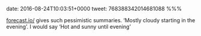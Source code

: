 date: 2016-08-24T10:03:51+0000
tweet: 768388342014681088
%%%

[forecast.io/](http://forecast.io/) gives such pessimistic summaries. ‘Mostly cloudy starting in the evening’. I would say ‘Hot and sunny until evening’
